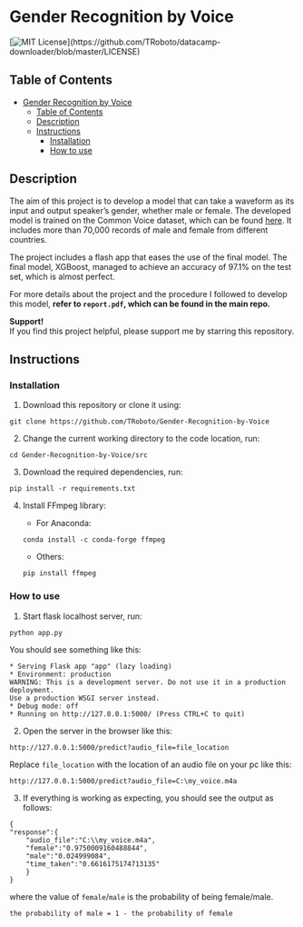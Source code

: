 # Gender Recognition by Voice
[![MIT License](https://img.shields.io/apm/l/atomic-design-ui.svg?)](https://github.com/TRoboto/datacamp-downloader/blob/master/LICENSE)

## Table of Contents
- [Gender Recognition by Voice](#gender-recognition-by-voice)
  - [Table of Contents](#table-of-contents)
  - [Description](#description)
  - [Instructions](#instructions)
    - [Installation](#installation)
    - [How to use](#how-to-use)
	
## Description
The aim of this project is to develop a model that can take a waveform as its input and output speaker’s gender, whether male or female. The developed model is trained on the Common Voice dataset, which can be found [here](https://www.kaggle.com/mozillaorg/common-voice). It includes more than 70,000 records of male and female from different countries.  

The project includes a flash app that eases the use of the final model. The final model, XGBoost, managed to achieve an accuracy of 97.1% on the test set, which is almost perfect.

For more details about the project and the procedure I followed to develop this model, **refer to `report.pdf`, which can be found in the main repo.**


**Support!**  
If you find this project helpful, please support me by starring this repository.

## Instructions

### Installation
1. Download this repository or clone it using:
```
git clone https://github.com/TRoboto/Gender-Recognition-by-Voice
```
2. Change the current working directory to the code location, run:
```
cd Gender-Recognition-by-Voice/src
```
3. Download the required dependencies, run:
```
pip install -r requirements.txt
```
4. Install FFmpeg library:

	- For Anaconda:
	```
	conda install -c conda-forge ffmpeg
	```
	- Others:
	```
	pip install ffmpeg
	```
	
### How to use

1. Start flask localhost server, run:
```
python app.py
```
You should see something like this:
```
* Serving Flask app "app" (lazy loading)
* Environment: production
WARNING: This is a development server. Do not use it in a production deployment.
Use a production WSGI server instead.
* Debug mode: off
* Running on http://127.0.0.1:5000/ (Press CTRL+C to quit)
```

2. Open the server in the browser like this:
```
http://127.0.0.1:5000/predict?audio_file=file_location
```
Replace `file_location` with the location of an audio file on your pc like this:
```
http://127.0.0.1:5000/predict?audio_file=C:\my_voice.m4a
```
3. If everything is working as expecting, you should see the output as follows:
```
{
"response":{
	"audio_file":"C:\\my_voice.m4a",
	"female":"0.9750009160488844",
	"male":"0.024999084",
	"time_taken":"0.6616175174713135"
	}
}

```
where the value of `female`/`male` is the probability of being female/male. 
```
the probability of male = 1 - the probability of female
```

